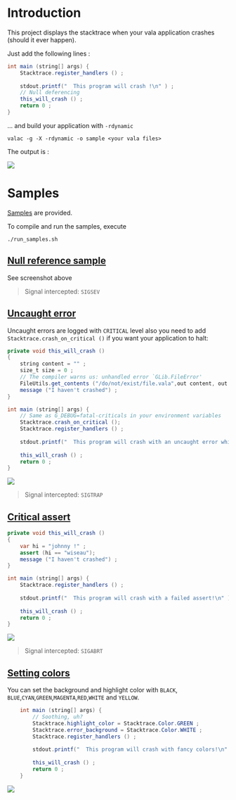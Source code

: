 Introduction
============

This project displays the stacktrace when your vala application crashes (should it ever happen).

Just add the following lines : 

```java
int main (string[] args) {
    Stacktrace.register_handlers () ;
	  
    stdout.printf("  This program will crash !\n" ) ;
    // Null deferencing
    this_will_crash () ;
    return 0 ;
}
```

... and build your application with `-rdynamic` 
```
valac -g -X -rdynamic -o sample <your vala files>
```

The output is :

![](https://raw.githubusercontent.com/PerfectCarl/vala-stacktrace/master/doc/stack_sigsegv.png)

Samples
==================
[Samples](/samples) are provided. 

To compile and run the samples, execute 

```
./run_samples.sh
```

[Null reference sample](/samples/error_sigsegv.vala)
--------------------------------------------
See screenshot above
> Signal intercepted: `SIGSEV`

[Uncaught error](/samples/error_sigtrap.vala)
--------------------------------------
Uncaught errors are logged with `CRITICAL` level also you need to add `Stacktrace.crash_on_critical ()` if you want your application to halt: 
```java
private void this_will_crash ()
{
	string content = "" ;
	size_t size = 0 ;
	// The compiler warns us: unhandled error `GLib.FileError'
	FileUtils.get_contents ("/do/not/exist/file.vala",out content, out size);
	message ("I haven't crashed") ;
}

int main (string[] args) {
	// Same as G_DEBUG=fatal-criticals in your environment variables
	Stacktrace.crash_on_critical ();
	Stacktrace.register_handlers () ;
	
	stdout.printf("  This program will crash with an uncaught error which will be logged as CRITICAL!\n" ) ;
	
	this_will_crash () ;
	return 0 ;
}

```
![](https://raw.githubusercontent.com/PerfectCarl/vala-stacktrace/master/doc/stack_sigtrap.png)

> Signal intercepted: `SIGTRAP`

[Critical assert](/samples/error_sigabrt.vala)
---------------------------------------
```java
private void this_will_crash ()
{
	var hi = "johnny !" ;
	assert (hi == "wiseau");
	message ("I haven't crashed") ;
}

int main (string[] args) {
	Stacktrace.register_handlers () ;
	
	stdout.printf("  This program will crash with a failed assert!\n" ) ;
	
	this_will_crash () ;
	return 0 ;
}

```

![](https://raw.githubusercontent.com/PerfectCarl/vala-stacktrace/master/doc/stack_sigabrt.png)

> Signal intercepted: `SIGABRT`

[Setting colors](/samples/error_colors.vala)
---------------------------------------
You can set the background and highlight color with `BLACK`, `BLUE`,`CYAN`,`GREEN`,`MAGENTA`,`RED`,`WHITE` and `YELLOW`.

```java
	int main (string[] args) {
		// Soothing, uh?
		Stacktrace.highlight_color = Stacktrace.Color.GREEN ;
		Stacktrace.error_background = Stacktrace.Color.WHITE ;
		Stacktrace.register_handlers () ;
		
		stdout.printf("  This program will crash with fancy colors!\n" ) ;
		
		this_will_crash () ;
		return 0 ;
	}

```

![](https://raw.githubusercontent.com/PerfectCarl/vala-stacktrace/master/doc/stack_colors.png)


